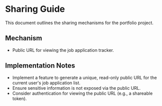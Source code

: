 # Sharing Guide

This document outlines the sharing mechanisms for the portfolio project.

## Mechanism
- Public URL for viewing the job application tracker.

## Implementation Notes
- Implement a feature to generate a unique, read-only public URL for the current user's job application list.
- Ensure sensitive information is not exposed via the public URL.
- Consider authentication for viewing the public URL (e.g., a shareable token).
